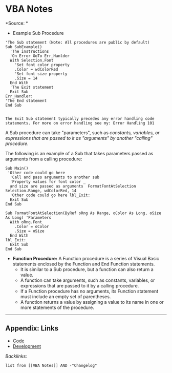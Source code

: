 # VBA Notes

\*Source: *

* Example Sub Procedure

````vba
'The Sub statement (Note: All procedures are public by default)
Sub SubExample()
  'The instructions
  'On Error GoTo Err_Hanlder
  With Selection.Font 
    'Set font color property
    .Color = wdColorRed 
    'Set font size property
    .Size = 14 
  End With
  'The Exit statement
  Exit Sub
Err_Handler:
'The End statement
End Sub 
````

````ad-note

The Exit Sub statement typically precedes any error handling code statements. For more on error handling see my: Error Handling 101

````

A Sub procedure can take "parameters", such as *constants, variables, or expressions that are passed to it as "arguments" by another "calling" procedure*. 

The following is an example of a Sub that takes parameters passed as arguments from a calling procedure:

````vba
Sub Main()
 'Other code could go here
  'Call and pass arguments to another sub
  'Property values for font color _
  and size are passed as arguments  FormatFontAtSelection Selection.Range, wdColorRed, 14 
  'Other code could go here lbl_Exit:
  Exit Sub
End Sub

Sub FormatFontAtSelection(ByRef oRng As Range, oColor As Long, oSize As Long) 'Parameters
  With oRng.Font
    .Color = oColor
    .Size = oSize
  End With
lbl_Exit:
  Exit Sub
End Sub
````

* **Function Procedure:** A Function procedure is a series of Visual Basic statements enclosed by the Function and End Function statements.
  * It is similar to a Sub procedure, but a function can also return a value.
  * A function can take arguments, such as constants, variables, or expressions that are passed to it by a calling procedure.
  * If a Function procedure has no arguments, its Function statement must include an empty set of parentheses.
  * A function returns a value by assigning a value to its name in one or more statements of the procedure.

---

## Appendix: Links

* [Code](../Code.md)
* [Development](../../MOCs/Development.md)

*Backlinks:*

````dataview
list from [[VBA Notes]] AND -"Changelog"
````
